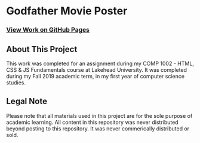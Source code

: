 # Godfather Movie Poster

### [View Work on GitHub Pages](https://stephenkdavis.github.io/godfather-movie-poster/)

## About This Project
This work was completed for an assignment during my COMP 1002 - HTML, CSS & JS Fundamentals course at Lakehead University. It was completed during my Fall 2019 academic term, in my first year of computer science studies.

## Legal Note
Please note that all materials used in this project are for the sole purpose of academic learning. All content in this repository was never distributed beyond posting to this repository. It was never commerically distributed or sold.
